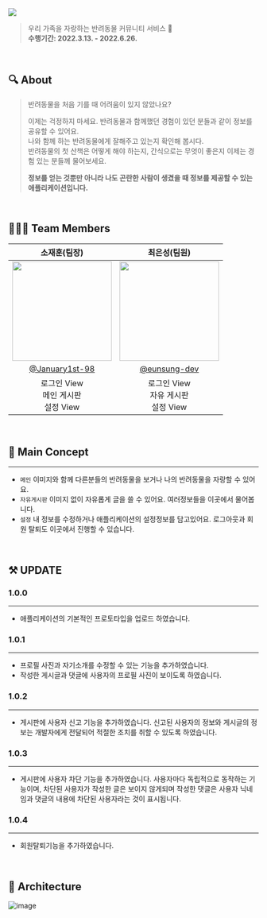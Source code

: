 <img src = "https://user-images.githubusercontent.com/76734067/170886150-2482745b-906f-4e69-a075-28844ce87c59.png">

> 우리 가족을 자랑하는 반려동물 커뮤니티 서비스 🐶 <br>
> **수행기간: 2022.3.13. - 2022.6.26.**

<br />

## 🔍 About
> 반려동물을 처음 기를 때 어려움이 있지 않았나요?
> 
> 이제는 걱정하지 마세요. 반려동물과 함께했던 경험이 있던 분들과 같이 정보를 공유할 수 있어요.<br>
> 나와 함께 하는 반려동물에게 잘해주고 있는지 확인해 봅시다.<br>
> 반려동물의 첫 산책은 어떻게 해야 하는지, 간식으로는 무엇이 좋은지 이제는 경험 있는 분들께 물어보세요.
> 
> **정보를 얻는 것뿐만 아니라 나도 곤란한 사람이 생겼을 때 정보를 제공할 수 있는 애플리케이션입니다.**
>

<br>

## 🙆🏻‍♂️ Team Members
|소재훈(팀장)|최은성(팀원)|
|:-:|:-:|
|<img src="https://avatars.githubusercontent.com/u/76734067?v=4" width=200>|<img src="https://avatars.githubusercontent.com/u/39147372?v=4" width=200>|
|[@January1st-98](https://github.com/January1st-98)|[@eunsung-dev](https://github.com/eunsung-dev)|
|로그인 View<br>메인 게시판<br>설정 View|로그인 View<br>자유 게시판<br>설정 View |

<br>

## 🐶 Main Concept
---
* `메인` 이미지와 함께 다른분들의 반려동물을 보거나 나의 반려동물을 자랑할 수 있어요.
* `자유게시판` 이미지 없이 자유롭게 글을 쓸 수 있어요. 여러정보들을 이곳에서 물어봅니다.
* `설정` 내 정보를 수정하거나 애플리케이션의 설정정보를 담고있어요. 로그아웃과 회원 탈퇴도 이곳에서 진행할 수 있습니다.

<br>

## ⚒ UPDATE
### 1.0.0
---
* 애플리케이션의 기본적인 프로토타입을 업로드 하였습니다.

### 1.0.1
---
* 프로필 사진과 자기소개를 수정할 수 있는 기능을 추가하였습니다.
* 작성한 게시글과 댓글에 사용자의 프로필 사진이 보이도록 하였습니다.

### 1.0.2
---
* 게시판에 사용자 신고 기능을 추가하였습니다. 신고된 사용자의 정보와 게시글의 정보는 개발자에게 전달되어 적절한 조치를 취할 수 있도록 하였습니다.

### 1.0.3
---
* 게시판에 사용자 차단 기능을 추가하였습니다. 사용자마다 독립적으로 동작하는 기능이며, 차단된 사용자가 작성한 글은 보이지 않게되며 작성한 댓글은 사용자 닉네임과 댓글의 내용에 차단된 사용자라는 것이 표시됩니다.

### 1.0.4
---
* 회원탈퇴기능을 추가하였습니다.

<br>

## 🔨 Architecture
![image](https://user-images.githubusercontent.com/39147372/197539090-a82ef343-d1ec-457b-a6aa-e8bfb3bdba92.png)

